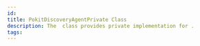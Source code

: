 ```yaml
---
id: 
title: PokitDiscoveryAgentPrivate Class
description: The  class provides private implementation for .
tags:
---
```

